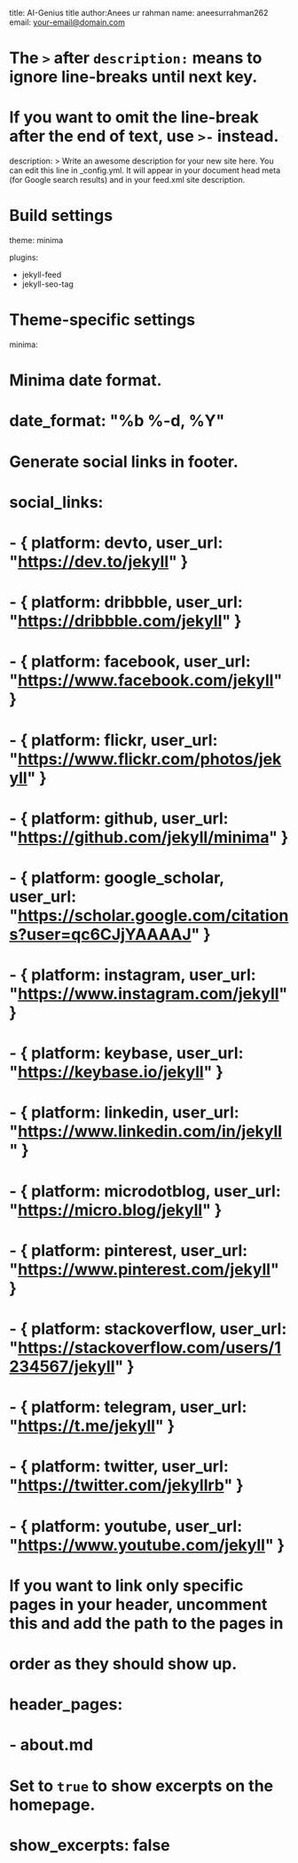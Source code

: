 title: AI-Genius title
author:Anees ur rahman
  name: aneesurrahman262
  email: your-email@domain.com

# The `>` after `description:` means to ignore line-breaks until next key.
# If you want to omit the line-break after the end of text, use `>-` instead.
description: >
  Write an awesome description for your new site here. You can edit this line
  in _config.yml. It will appear in your document head meta (for Google search
  results) and in your feed.xml site description.

# Build settings

theme: minima

plugins:
  - jekyll-feed
  - jekyll-seo-tag

# Theme-specific settings

minima:
  # Minima date format.
  
  #
  # date_format: "%b %-d, %Y"




  # Generate social links in footer.
  #
  # social_links:
  #   - { platform: devto,          user_url: "https://dev.to/jekyll" }
  #   - { platform: dribbble,       user_url: "https://dribbble.com/jekyll" }
  #   - { platform: facebook,       user_url: "https://www.facebook.com/jekyll" }
  #   - { platform: flickr,         user_url: "https://www.flickr.com/photos/jekyll" }
  #   - { platform: github,         user_url: "https://github.com/jekyll/minima" }
  #   - { platform: google_scholar, user_url: "https://scholar.google.com/citations?user=qc6CJjYAAAAJ" }
  #   - { platform: instagram,      user_url: "https://www.instagram.com/jekyll" }
  #   - { platform: keybase,        user_url: "https://keybase.io/jekyll" }
  #   - { platform: linkedin,       user_url: "https://www.linkedin.com/in/jekyll" }
  #   - { platform: microdotblog,   user_url: "https://micro.blog/jekyll" }
  #   - { platform: pinterest,      user_url: "https://www.pinterest.com/jekyll" }
  #   - { platform: stackoverflow,  user_url: "https://stackoverflow.com/users/1234567/jekyll" }
  #   - { platform: telegram,       user_url: "https://t.me/jekyll" }
  #   - { platform: twitter,        user_url: "https://twitter.com/jekyllrb" }
  #   - { platform: youtube,        user_url: "https://www.youtube.com/jekyll" }

# If you want to link only specific pages in your header, uncomment this and add the path to the pages in
# order as they should show up.
#
# header_pages:
#   - about.md

# Set to `true` to show excerpts on the homepage.
#
# show_excerpts: false
